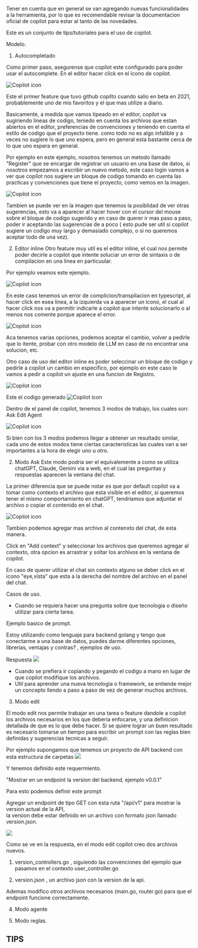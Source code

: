 
Tener en cuenta que en general se van agregando nuevas funcionalidades a la herramienta, por lo que es recomendable revisar la documentacion oficial de copilot para estar al tanto de las novedades.   




Este es un conjunto de tips/tutoriales para el uso de copilot.

Modelo.



1. Autocompletado

Como primer paso, asegurense que copilot este configurado para poder usar el autocomplete. 
En el editor hacer click en el icono de copilot.

![Copilot icon](copilot.png)

Este el primer feature que tuvo github copilto cuando salio en beta en 2021,  probablemente uno de mis favoritos y el que mas utilize a diario.


Basicamente, a medida que vamos tipeado en el editor, copilot va sugiriendo lineas de codigo,  teniedo en cuenta los archivos 
que estan abiertos en el editor, preferencias de convenciones y teniendo en cuenta el estilo de codigo que el proyecto tiene.
como todo no es algo infalible y a veces no sugiere lo que uno espera, pero en general esta bastante cerca de lo que uno 
espera en general.

Por ejemplo en este ejemplo,  nosotros tenemos un metodo llamado "Register" que se encargar de registrar un usuario en una base de datos,
si nosotros empezamos a escribir un nuevo metodo, este caso login vamos a ver que copilot nos sugiere un bloque de codigo tomando en cuenta 
las practicas y convenciones que tiene el proyecto, como vemos en la imagen.

![Copilot icon](autocomplete01.png)

Tambien se puede ver en la imagen que tenemos la posiblidad de ver otras sugerencias, esto va a aparecer al hacer hover con el cursor del mouse sobre el bloque de codigo sugerido y en caso de querer ir mas paso a paso, poder ir aceptando las sugerencias de a poco ( esto pude ser util si copilot sugiere un codigo muy largo y demasiado complejo, o si no queremos aceptar todo de una vez).

2. Editor inline
Otro feature muy util es el editor inline,  el cual nos permite poder decirle a copilot que intente soluciar un error de sintaxis o de compilacion en una linea en particuular.

Por ejemplo veamos este ejemplo.

![Copilot icon](inline01.png)

En este caso tenemos un error de complicion/transpilacion en typescript,  al hacer click en esea linea, a la izquierda va a aparecer un icono, el cual al hacer click nos va a permitir
indicarle a copilot que intente solucionarlo o al menos nos comente porque aparece el error.

![Copilot icon](inline02.png)

Aca tenemos varias opciones, podemos aceptar el cambio,  volver a pedirle que lo itente,  probar con otro modelo de LLM en caso de no encontrar una solucion, etc.

Otro caso de uso del editor inline es poder seleccinar un bloque de codigo y pedirle a copilot un cambio en especifico, 
por ejemplo en este caso le vamos a pedir a copilot un ajuste en una funcion de Registro.

![Copilot icon](inline03.png)

Este el codigo generado 
![Copilot icon](inline04.png)


Dentro de el panel de copilot, tenemos 3 modos de trabajo, los cuales son:
Ask 
Edit
Agent 

![Copilot icon](modes.png)

Si bien con los 3 modos podemos llegar a obtener un resultado similar,  cada uno de estos modos tiene ciertas caracteristicas las cuales van a ser importantes a la hora de elegir uno u otro.

2. Modo Ask 
Este modo podria ser el equivalemente a como se utiliza chatGPT, Claude, Gemini via a web, 
en el cual las preguntas y respuestas aparecen la ventana del chat. 

La primer diferencia que se puede notar es que por default copilot va a tomar como contexto el archivo que esta visible en el editor, si queremos tener el mismo comportamiento en chatGPT, tendriamos que adjuntar el archivo o copiar el contenido en el chat.

![Copilot icon](ask01.png)

Tambien podemos agregar mas archivo al contenxto del chat, de esta manera.

Click en "Add context" y seleccionar los archivos que queremos agregar al contexto,
otra opcion es arrastrar y soltar los archivos en la ventana de copilot.

En caso de querer utilizar el chat sin contexto alguno se deber click en el icono "eye,vista" que esta a la derecha del nombre del archivo en el panel del chat.

Casos de uso.

- Cuando se requiera hacer una pregunta sobre que tecnologia o diseño utilizar para cierta tarea.

Ejemplo basico de prompt.

Estoy utilizando como lenguaje para backend golang y tengo que conectarme a una base de datos,  puedes darme diferentes opciones, librerias,  ventajas y contras? ,  ejemplos de uso.

Respuesta
![](ask02.png)


- Cuando se prefiera ir copiando y pegando el codigo a mano en lugar de que copilot modifique los archivos.
- Util para aprender una nueva tecnologia o framework,  se entiende mejor un concepto llendo a paso a paso de vez de generar muchos archivos.

3. Modo edit 

El modo edit nos permite trabajar en una tarea o feature dandole a copilot los archivos necesarios en los que deberia enfocarse, 
y una definicion detallada de que es lo que debe hacer.
Si se quiere lograr un buen resultado es necesario tomarse un tiempo para escribir un prompt con las reglas bien definidas y sugerencias tecnicas a seguir.

Por ejemplo supongamos que tenemos un proyecto de API backend con esta estructura de carpetas
![](edit01.png)

Y tenemos definido este requermiento.

"Mostrar en un endpoint la version del backend,  ejemplo v0.0.1"

Para esto podemos definir este prompt

Agregar un endpoint de tipo GET con esta ruta "/api/v1" para mostrar la version actual de la API,  
la version debe estar definido en un archivo con formato json llamado version.json.

![](edit02.png)

Como se ve en la respuesta, en el modo edit copilot creo dos archivos nuevos.
1. version_controllers.go ,  siguiendo las convenciones del ejemplo que pasamos en el contexto user_controller.go

2. version.json ,  un archivo json con la version de la api.

Ademas modifico otros archivos necesarios (main.go, router.go) para que el endpoint funcione correctamente.


4. Modo agente

5. Modo reglas.


TIPS
- 